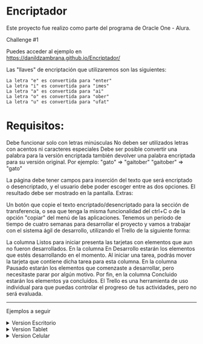 # Encriptador

Este proyecto fue realizo como parte del programa de Oracle One - Alura.

Challenge #1

Puedes acceder al ejemplo en https://danildzambrana.github.io/Encriptador/

Las "llaves" de encriptación que utilizaremos son las siguientes:

```
La letra "e" es convertida para "enter"
La letra "i" es convertida para "imes"
La letra "a" es convertida para "ai"
La letra "o" es convertida para "ober"
La letra "u" es convertida para "ufat"
```

# Requisitos:

Debe funcionar solo con letras minúsculas
No deben ser utilizados letras con acentos ni caracteres especiales
Debe ser posible convertir una palabra para la versión encriptada también devolver una palabra encriptada para su
versión original.
Por ejemplo:
"gato" => "gaitober"
"gaitober" => "gato"

La página debe tener campos para
inserción del texto que será encriptado o desencriptado, y el usuario debe poder escoger entre as dos opciones.
El resultado debe ser mostrado en la pantalla.
Extras:

Un botón que copie el texto encriptado/desencriptado para la sección de transferencia, o sea que tenga la misma
funcionalidad del ctrl+C o de la opción "copiar" del menú de las aplicaciones.
Tenemos un periodo de tiempo de cuatro semanas para desarrollar el proyecto y vamos a trabajar con el sistema ágil de
desarrollo, utilizando el Trello de la siguiente forma:

La columna Listos para iniciar presenta las tarjetas con elementos que aun no fueron desarrollados.
En la columna En Desarrollo estarán los elementos que estés desarrollando en el momento. Al iniciar una tarea, podrás
mover la tarjeta que contiene dicha tarea para esta columna.
En la columna Pausado estarán los elementos que comenzaste a desarrollar, pero necesitaste parar por algún motivo.
Por fin, en la columna Concluido estarán los elementos ya concluidos.
El Trello es una herramienta de uso individual para que puedas controlar el progreso de tus actividades, pero no será
evaluada.

- - - -
Ejemplos a seguir

<details>
           <summary>Version Escritorio</summary>

![Encriptador - 1 Desktop.png](readme-images%2FEncriptador%20-%201%20Desktop.png)
![Encriptador - 2 Desktop.png](readme-images%2FEncriptador%20-%202%20Desktop.png)
</details>

<details>
           <summary>Version Tablet</summary>

![Encriptador - 1 Tablet.png](readme-images%2FEncriptador%20-%201%20Tablet.png)
![Encriptador - 2 Tablet.png](readme-images%2FEncriptador%20-%202%20Tablet.png)
</details>

<details>
           <summary>Version Celular</summary>

![Encriptador - 1 Celular.png](readme-images%2FEncriptador%20-%201%20Celular.png)
![Encriptador - 2 Celular.png](readme-images%2FEncriptador%20-%202%20Celular.png)
</details>
